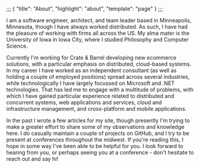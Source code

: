 ;;;
{
	"title": "About",
	"highlight": "about",
	"template": "page"
}
;;;

I am a software engineer, architect, and team leader based in Minneapolis, Minnesota, though I have always worked distributed. As such, I have had the pleasure of working with firms all across the US. My alma mater is the University of Iowa in Iowa City, where I studied Philosophy and Computer Science.

Currently I'm working for Crate & Barrel developing new ecommerce solutions, with a particular emphasis on distributed, cloud-based systems. In my career I have worked as an independent consultant (as well as holding a couple of employed positions) spread across several industries, while technologically I have largely focussed on Microsoft and .NET technologies. That has led me to engage with a multitude of problems, with which I have gained particular experience related to distributed and concurrent systems, web applications and services, cloud and infrastructure management, and cross-platform and mobile applications.

In the past I wrote a few articles for my site, though presently I'm trying to make a greater effort to share some of my observations and knowledge here. I do casually maintain a couple of projects on GitHub, and I try to be present at conferences throughout the midwest. If you're reading this, I hope in some way I've been able to be helpful for you. I look forward to hearing from you, or perhaps seeing you at a conference - don't hesitate to reach out and say hi!
